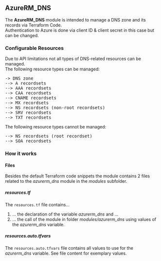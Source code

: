 ## AzureRM_DNS

The <b>AzureRM_DNS</b> module is intended to manage a DNS zone and its records via Terraform Code.  
Authentication to Azure is done via client ID & client secret in this case but can be changed.

### Configurable Resources

Due to API limitations not all types of DNS-related resources can be managed.  
The following resource types can be managed:

<pre>
-> DNS zone
--> A recordsets
--> AAA recordsets
--> CAA recordsets
--> CNAME recordsets
--> MX recordsets
--> NS recordsets (non-root recordsets)
--> SRV recordsets
--> TXT recordsets
</pre>

The following resource types cannot be managed:

<pre>
--> NS recordsets (root recordset)
--> SOA recordsets
</pre>

### How it works

#### Files

Besides the default Terraform code snippets the module contains 2 files related to the <i>azurerm_dns</i> module in the <i>modules</i> subfolder.

##### resources.tf

The <code>resources.tf</code> file contains...  
1) ... the declaration of the variable <i>azurerm_dns</i> and ...
2) ... the call of the module in folder <i>modules/azurerm_dns</i> using values of the <i>azurerm_dns</i> variable.

##### resources.auto.tfvars

The <code>resources.auto.tfvars</code> file contains all values to use for the <i>azurerm_dns</i> variable. See file content for exemplary values.
